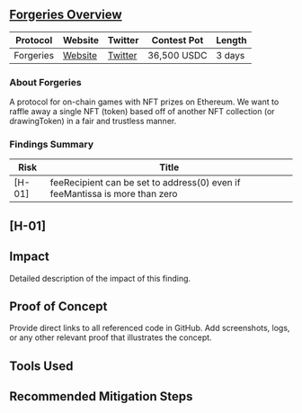 ## [Forgeries Overview](https://audits.sherlock.xyz/contests/51)

| Protocol  | Website     | Twitter     | Contest Pot | Length |
|-----------|-------------|-------------|-------------|--------|
| Forgeries | [Website](https://surgeprotocol.io/) | [Twitter](https://twitter.com/SURGEPROTOCOL) | 36,500 USDC | 3 days |

### About Forgeries

A protocol for on-chain games with NFT prizes on Ethereum. We want to raffle away a single NFT (token) based off of another NFT collection (or drawingToken) in a fair and trustless manner.

### Findings Summary

| Risk   | Title                                                                             |
|--------|-----------------------------------------------------------------------------------|
| [H-01] | feeRecipient can be set to address(0) even if feeMantissa is more than zero       |

## [H-01] 

## Impact
Detailed description of the impact of this finding.

## Proof of Concept
Provide direct links to all referenced code in GitHub. Add screenshots, logs, or any other relevant proof that illustrates the concept.

## Tools Used

## Recommended Mitigation Steps
